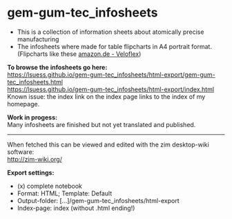 # gem-gum-tec_infosheets
* This is a collection of information sheets about atomically precise manufacturing
* The infosheets where made for table flipcharts in A4 portrait format.<br /> (Flipcharts like these [amazon.de - Veloflex](https://www.amazon.de/Veloflex-Tisch-Flipchart-4102080-hoch-schwarz/dp/B000KT6VQ8))

**To browse the infosheets go here:**<br />
https://lsuess.github.io/gem-gum-tec_infosheets/html-export/gem-gum-tec_infosheets.html<br />
https://lsuess.github.io/gem-gum-tec_infosheets/html-export/index.html<br />
Known issue: the index link on the index page links to the index of my homepage.

**Work in progess:**<br />
Many infosheets are finished but not yet translated and published.

----

When fetched this can be viewed and edited with the zim desktop-wiki software:<br />
http://zim-wiki.org/

**Export settings:**
* (x) complete notebook
* Format: HTML; Template: Default
* Output-folder: [...]/gem-gum-tec_infosheets/html-export
* Index-page: index (without .html ending!)
